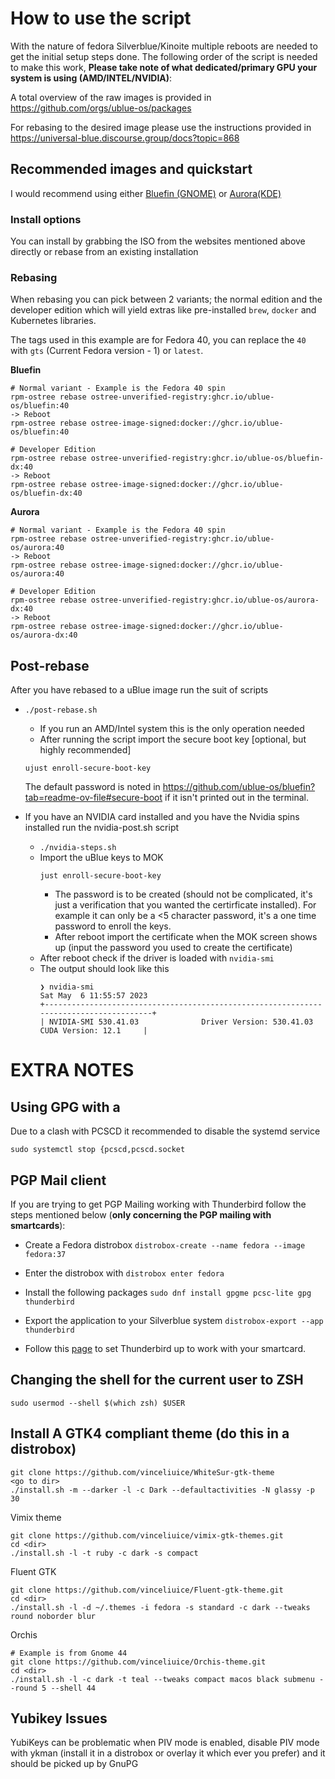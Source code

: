 # How to use the script
With the nature of fedora Silverblue/Kinoite multiple reboots are needed to get the initial setup steps done. The following order of the script is needed to make this work, **Please take note of what dedicated/primary GPU your system is using (AMD/INTEL/NVIDIA)**:

A total overview of the raw images is provided in https://github.com/orgs/ublue-os/packages

For rebasing to the desired image please use the instructions provided in https://universal-blue.discourse.group/docs?topic=868

## Recommended images and quickstart

I would recommend using either [Bluefin (GNOME)](https://projectbluefin.io/) or [Aurora(KDE)](https://getaurora.dev/)

### Install options

You can install by grabbing the ISO from the websites mentioned above directly or rebase from an existing installation

### Rebasing
When rebasing you can pick between 2 variants; the normal edition and the developer edition which will yield extras like pre-installed `brew`, `docker` and Kubernetes libraries.

The tags used in this example are for Fedora 40, you can replace the `40` with `gts` (Current Fedora version - 1) or `latest`.

**Bluefin**
```
# Normal variant - Example is the Fedora 40 spin
rpm-ostree rebase ostree-unverified-registry:ghcr.io/ublue-os/bluefin:40
-> Reboot
rpm-ostree rebase ostree-image-signed:docker://ghcr.io/ublue-os/bluefin:40

# Developer Edition
rpm-ostree rebase ostree-unverified-registry:ghcr.io/ublue-os/bluefin-dx:40
-> Reboot
rpm-ostree rebase ostree-image-signed:docker://ghcr.io/ublue-os/bluefin-dx:40
```

**Aurora**
```
# Normal variant - Example is the Fedora 40 spin
rpm-ostree rebase ostree-unverified-registry:ghcr.io/ublue-os/aurora:40
-> Reboot
rpm-ostree rebase ostree-image-signed:docker://ghcr.io/ublue-os/aurora:40

# Developer Edition
rpm-ostree rebase ostree-unverified-registry:ghcr.io/ublue-os/aurora-dx:40
-> Reboot
rpm-ostree rebase ostree-image-signed:docker://ghcr.io/ublue-os/aurora-dx:40
```

## Post-rebase
After you have rebased to a uBlue image run the suit of scripts

- `./post-rebase.sh`
    - If you run an AMD/Intel system this is the only operation needed
    - After running the script import the secure boot key [optional, but highly recommended]
    ```
    ujust enroll-secure-boot-key
    ```
    The default password is noted in https://github.com/ublue-os/bluefin?tab=readme-ov-file#secure-boot if it isn't printed out in the terminal.

- If you have an NVIDIA card installed and you have the Nvidia spins installed run the nvidia-post.sh script
    - `./nvidia-steps.sh`
    - Import the uBlue keys to MOK 
        ```
        just enroll-secure-boot-key
        ``` 
        - The password is to be created (should not be complicated, it's just a verification that you wanted the certirficate installed). For example it can only be a <5 character password, it's a one time password to enroll the keys.
        - After reboot import the certificate when the MOK screen shows up (input the password you used to create the certificate)
    - After reboot check if the driver is loaded with `nvidia-smi`
    - The output should look like this
        ```
        ❯ nvidia-smi
        Sat May  6 11:55:57 2023       
        +---------------------------------------------------------------------------------------+
        | NVIDIA-SMI 530.41.03              Driver Version: 530.41.03    CUDA Version: 12.1     |
        ```


# EXTRA NOTES
## Using GPG with a 
Due to a clash with PCSCD it recommended to disable the systemd service
```
sudo systemctl stop {pcscd,pcscd.socket
```

## PGP Mail client
If you are trying to get PGP Mailing working with Thunderbird follow the steps mentioned below (**only concerning the PGP mailing with smartcards**): 

- Create a Fedora distrobox `distrobox-create --name fedora --image fedora:37`

- Enter the distrobox with `distrobox enter fedora` 

- Install the following packages `sudo dnf install gpgme pcsc-lite gpg thunderbird`

- Export the application to your Silverblue system `distrobox-export --app thunderbird`

- Follow this [page](https://anweshadas.in/how-to-use-yubikey-or-any-gpg-smartcard-in-thunderbird-78/#:~:text=Configure%20the%20secret%20key%20usage%20form%20Yubikey&text=Type%20your%20Secret%20Key%20ID,your%20hardware%20token%20in%20Thunderbird.) to set Thunderbird up to work with your smartcard.


## Changing the shell for the current user to ZSH
`sudo usermod --shell $(which zsh) $USER`

## Install A GTK4 compliant theme (do this in a distrobox)
```
git clone https://github.com/vinceliuice/WhiteSur-gtk-theme
<go to dir>
./install.sh -m --darker -l -c Dark --defaultactivities -N glassy -p 30
```

Vimix theme
```
git clone https://github.com/vinceliuice/vimix-gtk-themes.git
cd <dir>
./install.sh -l -t ruby -c dark -s compact
```

Fluent GTK
```
git clone https://github.com/vinceliuice/Fluent-gtk-theme.git
cd <dir>
./install.sh -l -d ~/.themes -i fedora -s standard -c dark --tweaks round noborder blur
```

Orchis
```
# Example is from Gnome 44
git clone https://github.com/vinceliuice/Orchis-theme.git
cd <dir>
./install.sh -l -c dark -t teal --tweaks compact macos black submenu --round 5 --shell 44
```

## Yubikey Issues
YubiKeys can be problematic when PIV mode is enabled, disable PIV mode with ykman (install it in a distrobox or overlay it which ever you prefer) and it should be picked up by GnuPG

